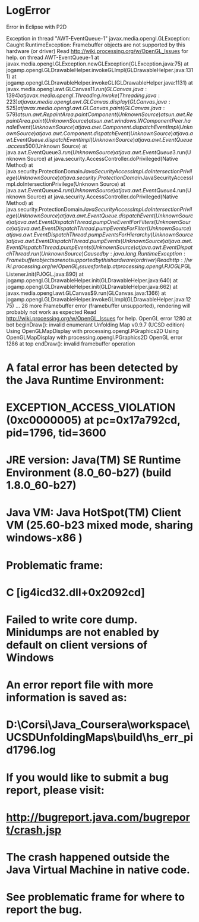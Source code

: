 # LogError
Error in Eclipse with P2D


Exception in thread "AWT-EventQueue-1" javax.media.opengl.GLException: Caught RuntimeException: Framebuffer objects are not supported by this hardware (or driver) Read http://wiki.processing.org/w/OpenGL_Issues for help. on thread AWT-EventQueue-1
	at javax.media.opengl.GLException.newGLException(GLException.java:75)
	at jogamp.opengl.GLDrawableHelper.invokeGLImpl(GLDrawableHelper.java:1311)
	at jogamp.opengl.GLDrawableHelper.invokeGL(GLDrawableHelper.java:1131)
	at javax.media.opengl.awt.GLCanvas$11.run(GLCanvas.java:1394)
	at javax.media.opengl.Threading.invoke(Threading.java:223)
	at javax.media.opengl.awt.GLCanvas.display(GLCanvas.java:525)
	at javax.media.opengl.awt.GLCanvas.paint(GLCanvas.java:579)
	at sun.awt.RepaintArea.paintComponent(Unknown Source)
	at sun.awt.RepaintArea.paint(Unknown Source)
	at sun.awt.windows.WComponentPeer.handleEvent(Unknown Source)
	at java.awt.Component.dispatchEventImpl(Unknown Source)
	at java.awt.Component.dispatchEvent(Unknown Source)
	at java.awt.EventQueue.dispatchEventImpl(Unknown Source)
	at java.awt.EventQueue.access$500(Unknown Source)
	at java.awt.EventQueue$3.run(Unknown Source)
	at java.awt.EventQueue$3.run(Unknown Source)
	at java.security.AccessController.doPrivileged(Native Method)
	at java.security.ProtectionDomain$JavaSecurityAccessImpl.doIntersectionPrivilege(Unknown Source)
	at java.security.ProtectionDomain$JavaSecurityAccessImpl.doIntersectionPrivilege(Unknown Source)
	at java.awt.EventQueue$4.run(Unknown Source)
	at java.awt.EventQueue$4.run(Unknown Source)
	at java.security.AccessController.doPrivileged(Native Method)
	at java.security.ProtectionDomain$JavaSecurityAccessImpl.doIntersectionPrivilege(Unknown Source)
	at java.awt.EventQueue.dispatchEvent(Unknown Source)
	at java.awt.EventDispatchThread.pumpOneEventForFilters(Unknown Source)
	at java.awt.EventDispatchThread.pumpEventsForFilter(Unknown Source)
	at java.awt.EventDispatchThread.pumpEventsForHierarchy(Unknown Source)
	at java.awt.EventDispatchThread.pumpEvents(Unknown Source)
	at java.awt.EventDispatchThread.pumpEvents(Unknown Source)
	at java.awt.EventDispatchThread.run(Unknown Source)
Caused by: java.lang.RuntimeException: Framebuffer objects are not supported by this hardware (or driver) Read http://wiki.processing.org/w/OpenGL_Issues for help.
	at processing.opengl.PJOGL$PGLListener.init(PJOGL.java:890)
	at jogamp.opengl.GLDrawableHelper.init(GLDrawableHelper.java:640)
	at jogamp.opengl.GLDrawableHelper.init(GLDrawableHelper.java:662)
	at javax.media.opengl.awt.GLCanvas$9.run(GLCanvas.java:1366)
	at jogamp.opengl.GLDrawableHelper.invokeGLImpl(GLDrawableHelper.java:1275)
	... 28 more
Framebuffer error (framebuffer unsupported), rendering will probably not work as expected Read http://wiki.processing.org/w/OpenGL_Issues for help.
OpenGL error 1280 at bot beginDraw(): invalid enumerant
Unfolding Map v0.9.7 (UCSD edition)
Using OpenGLMapDisplay with processing.opengl.PGraphics2D
Using OpenGLMapDisplay with processing.opengl.PGraphics2D
OpenGL error 1286 at top endDraw(): invalid framebuffer operation
#
# A fatal error has been detected by the Java Runtime Environment:
#
#  EXCEPTION_ACCESS_VIOLATION (0xc0000005) at pc=0x17a792cd, pid=1796, tid=3600
#
# JRE version: Java(TM) SE Runtime Environment (8.0_60-b27) (build 1.8.0_60-b27)
# Java VM: Java HotSpot(TM) Client VM (25.60-b23 mixed mode, sharing windows-x86 )
# Problematic frame:
# C  [ig4icd32.dll+0x2092cd]
#
# Failed to write core dump. Minidumps are not enabled by default on client versions of Windows
#
# An error report file with more information is saved as:
# D:\Corsi\Java_Coursera\workspace\UCSDUnfoldingMaps\build\hs_err_pid1796.log
#
# If you would like to submit a bug report, please visit:
#   http://bugreport.java.com/bugreport/crash.jsp
# The crash happened outside the Java Virtual Machine in native code.
# See problematic frame for where to report the bug.
#

